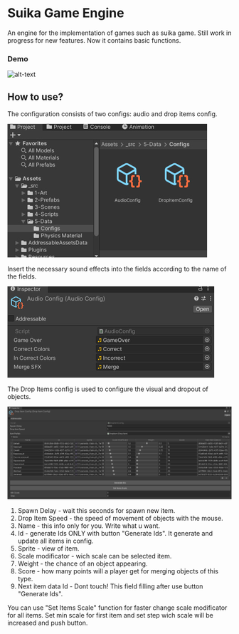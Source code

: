 # Suika Game Engine
An engine for the implementation of games such as suika game. Still work in progress for new features. 
Now it contains basic functions.

### Demo
![alt-text](img/gameplay.gif)

## How to use?

The configuration consists of two configs: audio and drop items config.

![Gameplay](img/configs.jpg)

Insert the necessary sound effects into the fields according to the name of the fields.

![Gameplay](img/audio_config_pic.jpg)

The Drop Items config is used to configure the visual and dropout of objects.

![Gameplay](img/items_config_pic.jpg)

1. Spawn Delay - wait this seconds for spawn new item.
2. Drop Item Speed - the speed of movement of objects with the mouse.
3. Name - this info only for you. Write what u want.
4. Id - generate Ids ONLY with button "Generate Ids". It generate and update all items in config.
5. Sprite - view of item.
6. Scale modificator - wich scale can be selected item.
7. Weight - the chance of an object appearing.
8. Score - how many points will a player get for merging objects of this type.
9. Next item data Id - Dont touch! This field filling after use button "Generate Ids".

You can use "Set Items Scale" function for faster change scale modificator for all items. Set min scale for first item and set step wich scale will be increased and push button.
